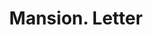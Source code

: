 ---
doi: 10.7916/D8RZ0Q40
date_other: '1890'
date_other_textual: 1890-1899
form: correspondence
genre:
- Letters (correspondence)
name:
- Mansion
object_in_context_url: https://biggert.cul.columbia.edu/items/view/ave_biggert_00900
subject_hierarchical_geographic:
- Buffalo, New York, United States
subject_name:
- Mansion
title: Mansion. Letter
sort_title: Mansion. Letter
call_number: ave_biggert_00900
coordinates:
- 42.90472222222222,-78.84944444444444
pid: ave_biggert_00900
identifiers: ave_biggert_00900
thumbnail: https://derivativo-2.library.columbia.edu/iiif/2/ldpd:345756/full/!256,256/0/native.jpg
permalink: "/items/ave_biggert_00900/"
layout: iiif-image-page
---